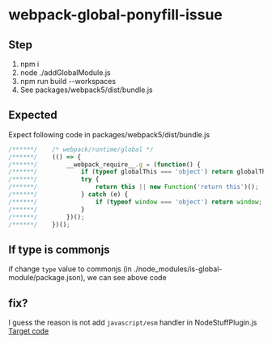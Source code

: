 # webpack-global-ponyfill-issue

## Step
1. npm i
2. node ./addGlobalModule.js
3. npm run build --workspaces
4. See packages/webpack5/dist/bundle.js

## Expected
Expect following code in packages/webpack5/dist/bundle.js
```js
/******/ 	/* webpack/runtime/global */
/******/ 	(() => {
/******/ 		__webpack_require__.g = (function() {
/******/ 			if (typeof globalThis === 'object') return globalThis;
/******/ 			try {
/******/ 				return this || new Function('return this')();
/******/ 			} catch (e) {
/******/ 				if (typeof window === 'object') return window;
/******/ 			}
/******/ 		})();
/******/ 	})();
```

## If type is commonjs
if change `type` value to commonjs (in ./node_modules/is-global-module/package.json), we can see above code

## fix?

I guess the reason is  not add `javascript/esm` handler  in NodeStuffPlugin.js
[Target code](https://github.com/webpack/webpack/blob/main/lib/NodeStuffPlugin.js#L164)
